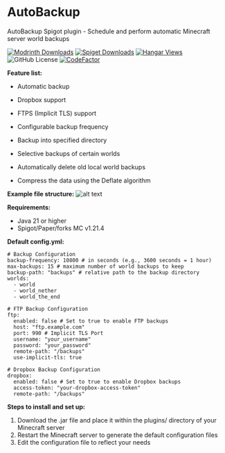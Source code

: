 # AutoBackup
 AutoBackup Spigot plugin - Schedule and perform automatic Minecraft server world backups

[![Modrinth Downloads](https://img.shields.io/modrinth/dt/autobackup?style=flat&label=Modrinth%20Downloads)](https://modrinth.com/plugin/autobackup)
[![Spiget Downloads](https://img.shields.io/spiget/downloads/121361?style=flat&label=Spigot%20Downloads)](https://www.spigotmc.org/resources/autobackup.121361/)
[![Hangar Views](https://img.shields.io/hangar/views/AutoBackup?style=flat&label=Hangar%20Views)](https://hangar.papermc.io/icecubetr/AutoBackup)
![GitHub License](https://img.shields.io/github/license/whiteh4cker-tr/AutoBackup)
[![CodeFactor](https://www.codefactor.io/repository/github/whiteh4cker-tr/autobackup/badge)](https://www.codefactor.io/repository/github/whiteh4cker-tr/autobackup)

**Feature list:**

-   Automatic backup
-   Dropbox support

-   FTPS (Implicit TLS) support
-   Configurable backup frequency

-   Backup into specified directory
-   Selective backups of certain worlds

-   Automatically delete old local world backups
-   Compress the data using the Deflate algorithm

**Example file structure:**
![alt text](https://i.imgur.com/k0dntKN.png)

**Requirements:**

-   Java 21 or higher
-   Spigot/Paper/forks MC v1.21.4

**Default config.yml:**
```
# Backup Configuration
backup-frequency: 10800 # in seconds (e.g., 3600 seconds = 1 hour)
max-backups: 15 # maximum number of world backups to keep
backup-path: "backups" # relative path to the backup directory
worlds:
  - world
  - world_nether
  - world_the_end

# FTP Backup Configuration
ftp:
  enabled: false # Set to true to enable FTP backups
  host: "ftp.example.com"
  port: 990 # Implicit TLS Port
  username: "your_username"
  password: "your_password"
  remote-path: "/backups"
  use-implicit-tls: true

# Dropbox Backup Configuration
dropbox:
  enabled: false # Set to true to enable Dropbox backups
  access-token: "your-dropbox-access-token"
  remote-path: "/backups"
```

**Steps to install and set up:**

1.  Download the .jar file and place it within the plugins/ directory of your Minecraft server
2.  Restart the Minecraft server to generate the default configuration files
3.  Edit the configuration file to reflect your needs
